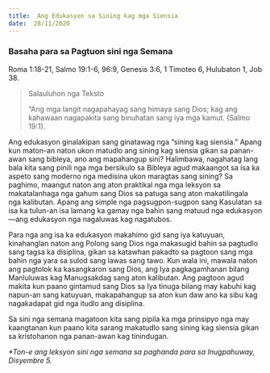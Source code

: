 ```yaml
---
title:  Ang Edukasyon sa Sining kag mga Siensia
date:  28/11/2020
---
```


### Basaha para sa Pagtuon sini nga Semana
Roma 1:18-21,  Salmo 19:1-6, 96:9,  Genesis 3:6, 1 Timoteo 6,  Hulubaton 1,  Job 38.

> <p>Salauluhon nga Teksto</p>
> “Ang mga langit nagapahayag sang himaya sang Dios; kag ang 		kahawaan nagapakita sang binuhatan sang iya mga kamut. (Salmo 19:1).

Ang edukasyon ginalakipan sang ginatawag nga “sining kag siensia.”  Apang kun maton-an naton ukon matudlo ang sining kag siensia gikan sa panan-awan sang bibleya, ano ang mapahangup sini?  Halimbawa, nagahatag lang bala kita sang pinili nga mga bersikulo sa Bibleya agud makaangot sa isa ka aspeto sang moderno nga medisina ukon maragtas sang sining?  Sa paghimo, maangut naton ang aton praktikal nga mga leksyon sa makatalanhaga nga gahum sang Dios sa patuga sang aton makatilingala nga kalibutan.  Apang ang simple nga pagsugpon-sugpon sang Kasulatan sa isa ka tulun-an isa lamang ka gamay nga bahin sang matuud nga edukasyon—ang edukasyon nga nagaluwas kag nagatubos.

Para nga ang isa ka edukasyon makahimo gid sang iya katuyuan, kinahanglan naton ang Polong sang Dios nga makasugid bahin sa pagtudlo sang tagsa ka disiplina, gikan sa katawhan pakadto sa pagtoon sang mga bahin nga yara sa sulod sang lawas sang tawo.  Kun wala ini, mawala naton ang pagtolok ka kasangkaron sang Dios, ang Iya pagkagamhanan bilang Manluluwas kag Manugsakdag sang aton kalibutan.  Ang pagtoon agud makita kun paano gintamud sang Dios sa Iya tinuga bilang may kabuhi kag napun-an sang katuyuan, makapahangup sa aton kun daw ano ka sibu kag nagakadapat gid nga itudlo ang disiplina.

Sa sini nga semana magatoon kita sang pipila ka mga prinsipyo nga may kaangtanan kun paano kita sarang makatudlo sang sining kag siensia gikan sa kristohanon nga panan-awan kag tinindugan.

_*Ton-e ang leksyon sini nga semana sa paghanda para sa Inugpahuway, Disyembre 5._